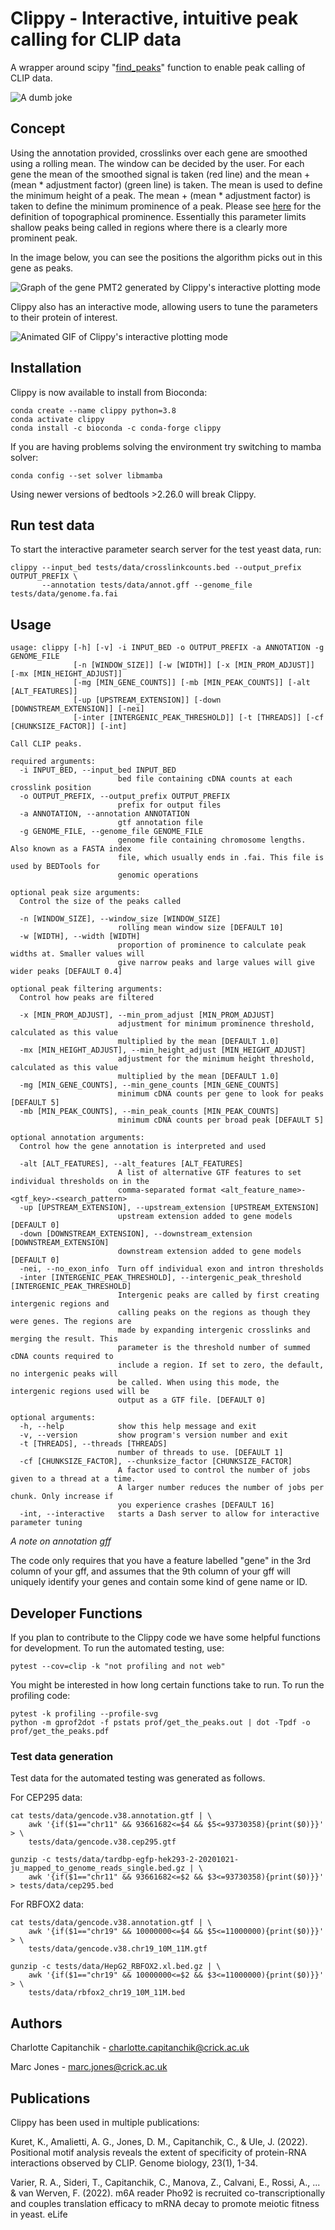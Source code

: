 # Clippy - Interactive, intuitive peak calling for CLIP data

A wrapper around scipy "[find_peaks](https://docs.scipy.org/doc/scipy/reference/generated/scipy.signal.find_peaks.html)" function to enable peak calling of CLIP data.

![A dumb joke](readme_assets/smallerclippy.png)

## Concept

Using the annotation provided, crosslinks over each gene are smoothed using a rolling mean. The window can be decided by the user. For each gene the mean of the smoothed signal is taken (red line) and the mean + (mean * adjustment factor) (green line) is taken. The mean is used to define the minimum height of a peak. The mean + (mean * adjustment factor) is taken to define the minimum prominence of a peak. Please see [here](https://en.wikipedia.org/wiki/Topographic_prominence#:~:text=The%20prominence%20of%20a%20peak,or%20key%20saddle%2C%20or%20linking) for the definition of topographical prominence. Essentially this parameter limits shallow peaks being called in regions where there is a clearly more prominent peak. 

In the image below, you can see the positions the algorithm picks out in this gene as peaks.

![Graph of the gene PMT2 generated by Clippy's interactive plotting mode](readme_assets/pmt2_default.png)

Clippy also has an interactive mode, allowing users to tune the parameters to their protein of interest.

![Animated GIF of Clippy's interactive plotting mode](readme_assets/pmt2_demo.gif)

## Installation

Clippy is now available to install from Bioconda:
```
conda create --name clippy python=3.8
conda activate clippy
conda install -c bioconda -c conda-forge clippy 
```
If you are having problems solving the environment try switching to mamba solver:
```
conda config --set solver libmamba
```
Using newer versions of bedtools >2.26.0 will break Clippy.

## Run test data

To start the interactive parameter search server for the test yeast data, run:

```
clippy --input_bed tests/data/crosslinkcounts.bed --output_prefix OUTPUT_PREFIX \
       --annotation tests/data/annot.gff --genome_file tests/data/genome.fa.fai
```

## Usage

```
usage: clippy [-h] [-v] -i INPUT_BED -o OUTPUT_PREFIX -a ANNOTATION -g GENOME_FILE
              [-n [WINDOW_SIZE]] [-w [WIDTH]] [-x [MIN_PROM_ADJUST]] [-mx [MIN_HEIGHT_ADJUST]]
              [-mg [MIN_GENE_COUNTS]] [-mb [MIN_PEAK_COUNTS]] [-alt [ALT_FEATURES]]
              [-up [UPSTREAM_EXTENSION]] [-down [DOWNSTREAM_EXTENSION]] [-nei]
              [-inter [INTERGENIC_PEAK_THRESHOLD]] [-t [THREADS]] [-cf [CHUNKSIZE_FACTOR]] [-int]

Call CLIP peaks.

required arguments:
  -i INPUT_BED, --input_bed INPUT_BED
                        bed file containing cDNA counts at each crosslink position
  -o OUTPUT_PREFIX, --output_prefix OUTPUT_PREFIX
                        prefix for output files
  -a ANNOTATION, --annotation ANNOTATION
                        gtf annotation file
  -g GENOME_FILE, --genome_file GENOME_FILE
                        genome file containing chromosome lengths. Also known as a FASTA index
                        file, which usually ends in .fai. This file is used by BEDTools for
                        genomic operations

optional peak size arguments:
  Control the size of the peaks called

  -n [WINDOW_SIZE], --window_size [WINDOW_SIZE]
                        rolling mean window size [DEFAULT 10]
  -w [WIDTH], --width [WIDTH]
                        proportion of prominence to calculate peak widths at. Smaller values will
                        give narrow peaks and large values will give wider peaks [DEFAULT 0.4]

optional peak filtering arguments:
  Control how peaks are filtered

  -x [MIN_PROM_ADJUST], --min_prom_adjust [MIN_PROM_ADJUST]
                        adjustment for minimum prominence threshold, calculated as this value
                        multiplied by the mean [DEFAULT 1.0]
  -mx [MIN_HEIGHT_ADJUST], --min_height_adjust [MIN_HEIGHT_ADJUST]
                        adjustment for the minimum height threshold, calculated as this value
                        multiplied by the mean [DEFAULT 1.0]
  -mg [MIN_GENE_COUNTS], --min_gene_counts [MIN_GENE_COUNTS]
                        minimum cDNA counts per gene to look for peaks [DEFAULT 5]
  -mb [MIN_PEAK_COUNTS], --min_peak_counts [MIN_PEAK_COUNTS]
                        minimum cDNA counts per broad peak [DEFAULT 5]

optional annotation arguments:
  Control how the gene annotation is interpreted and used

  -alt [ALT_FEATURES], --alt_features [ALT_FEATURES]
                        A list of alternative GTF features to set individual thresholds on in the
                        comma-separated format <alt_feature_name>-<gtf_key>-<search_pattern>
  -up [UPSTREAM_EXTENSION], --upstream_extension [UPSTREAM_EXTENSION]
                        upstream extension added to gene models [DEFAULT 0]
  -down [DOWNSTREAM_EXTENSION], --downstream_extension [DOWNSTREAM_EXTENSION]
                        downstream extension added to gene models [DEFAULT 0]
  -nei, --no_exon_info  Turn off individual exon and intron thresholds
  -inter [INTERGENIC_PEAK_THRESHOLD], --intergenic_peak_threshold [INTERGENIC_PEAK_THRESHOLD]
                        Intergenic peaks are called by first creating intergenic regions and
                        calling peaks on the regions as though they were genes. The regions are
                        made by expanding intergenic crosslinks and merging the result. This
                        parameter is the threshold number of summed cDNA counts required to
                        include a region. If set to zero, the default, no intergenic peaks will
                        be called. When using this mode, the intergenic regions used will be
                        output as a GTF file. [DEFAULT 0]

optional arguments:
  -h, --help            show this help message and exit
  -v, --version         show program's version number and exit
  -t [THREADS], --threads [THREADS]
                        number of threads to use. [DEFAULT 1]
  -cf [CHUNKSIZE_FACTOR], --chunksize_factor [CHUNKSIZE_FACTOR]
                        A factor used to control the number of jobs given to a thread at a time.
                        A larger number reduces the number of jobs per chunk. Only increase if
                        you experience crashes [DEFAULT 16]
  -int, --interactive   starts a Dash server to allow for interactive parameter tuning
```

*A note on annotation gff*

The code only requires that you have a feature labelled "gene" in the 3rd column of your gff, and assumes that the 9th column of your gff will uniquely identify your genes and contain some kind of gene name or ID.

## Developer Functions

If you plan to contribute to the Clippy code we have some helpful functions for development. To run the automated testing, use:

```
pytest --cov=clip -k "not profiling and not web"
```

You might be interested in how long certain functions take to run. To run the profiling code:

```
pytest -k profiling --profile-svg
python -m gprof2dot -f pstats prof/get_the_peaks.out | dot -Tpdf -o prof/get_the_peaks.pdf
```

### Test data generation

Test data for the automated testing was generated as follows.

For CEP295 data:

```
cat tests/data/gencode.v38.annotation.gtf | \
    awk '{if($1=="chr11" && 93661682<=$4 && $5<=93730358){print($0)}}' > \
    tests/data/gencode.v38.cep295.gtf

gunzip -c tests/data/tardbp-egfp-hek293-2-20201021-ju_mapped_to_genome_reads_single.bed.gz | \
    awk '{if($1=="chr11" && 93661682<=$2 && $3<=93730358){print($0)}}' > tests/data/cep295.bed
```

For RBFOX2 data:

```
cat tests/data/gencode.v38.annotation.gtf | \
    awk '{if($1=="chr19" && 10000000<=$4 && $5<=11000000){print($0)}}' > \
    tests/data/gencode.v38.chr19_10M_11M.gtf

gunzip -c tests/data/HepG2_RBFOX2.xl.bed.gz | \
    awk '{if($1=="chr19" && 10000000<=$2 && $3<=11000000){print($0)}}' > \
    tests/data/rbfox2_chr19_10M_11M.bed
```

## Authors

Charlotte Capitanchik - charlotte.capitanchik@crick.ac.uk

Marc Jones - marc.jones@crick.ac.uk

## Publications
Clippy has been used in multiple publications:

Kuret, K., Amalietti, A. G., Jones, D. M., Capitanchik, C., & Ule, J. (2022). Positional motif analysis reveals the extent of specificity of protein-RNA interactions observed by CLIP. Genome biology, 23(1), 1-34.

Varier, R. A., Sideri, T., Capitanchik, C., Manova, Z., Calvani, E., Rossi, A., ... & van Werven, F. (2022). m6A reader Pho92 is recruited co-transcriptionally and couples translation efficacy to mRNA decay to promote meiotic fitness in yeast. eLife
